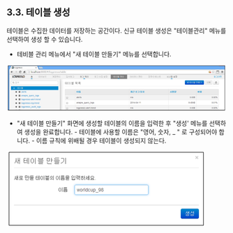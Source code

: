 ## 3.3. 테이블 생성

테이블은 수집한 데이터를 저장하는 공간이다. 신규 테이블 생성은 "테이블관리" 메뉴를 선택하여 생성 할 수 있습니다.

* 테비블 관리 메뉴에서 "새 테이블 만들기" 메뉴를 선택합니다.

![테이블 관리](images/3.3.0_create_table_1.png)

* "새 테이블 만들기" 화면에 생성할 테이블의 이름을 입력한 후 "생성' 메뉴를 선택하여 생성을 완료합니다.
	\- 테이블에 사용할 이름은 "영어, 숫자, \_ " 로 구성되어야 합니다.
	\- 이름 규칙에 위배될 경우 테이블이 생성되지 않는다.

![새테이블 만들기](images/3.3.0_create_table_2.png)